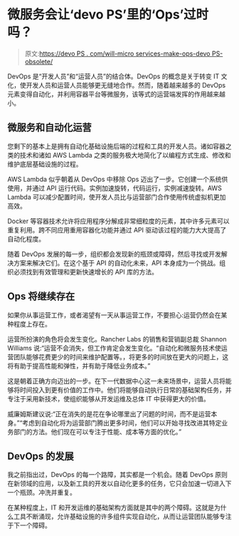 # 微服务会让‘devo PS’里的‘Ops’过时吗？

> 原文:[https://devo PS . com/will-micro services-make-ops-devo PS-obsolete/](https://devops.com/will-microservices-make-ops-devops-obsolete/)

DevOps 是“开发人员”和“运营人员”的结合体。DevOps 的概念是关于转变 IT 文化，使开发人员和运营人员能够更无缝地合作。然而，随着越来越多的 DevOps 元素变得自动化，并利用容器平台等微服务，该等式的运营端发挥的作用越来越小。

## 微服务和自动化运营

您剩下的基本上是拥有自动化基础设施后端的过程和工具的开发人员。诸如容器之类的技术和诸如 AWS Lambda 之类的服务极大地简化了以编程方式生成、修改和维护底层基础设施的过程。

AWS Lambda 似乎朝着从 DevOps 中移除 Ops 迈出了一步。它创建一个系统供使用，并通过 API 运行代码。实例加速旋转，代码运行，实例减速旋转。AWS Lambda 可以减少配置时间，使开发人员比与运营部门合作使用传统虚拟机更加高效。

Docker 等容器技术允许将应用程序分解成非常细粒度的元素，其中许多元素可以重复利用。跨不同应用重用容器化功能并通过 API 驱动该过程的能力大大提高了自动化程度。

随着 DevOps 发展的每一步，组织都会发现新的瓶颈或障碍，然后寻找或开发解决方案来解决它们。在这个基于 API 的自动化未来，API 本身成为一个挑战。组织必须找到有效管理和更新快速增长的 API 库的方法。

## Ops 将继续存在

如果你从事运营工作，或者渴望有一天从事运营工作，不要担心:运营仍然会在某种程度上存在。

运营所扮演的角色将会发生变化。Rancher Labs 的销售和营销副总裁 Shannon Williams 说:“运营不会消失，但工作肯定会发生变化。“自动化和微服务技术使运营团队能够花费更少的时间来维护配置等。，将更多的时间放在更大的问题上，这将有助于提高性能和弹性，并有助于降低业务成本。”

这是朝着正确方向迈出的一步。在下一代数据中心这一未来场景中，运营人员将能够将时间投入到更有价值的工作中。他们将能够自动执行日常的基础架构任务，并专注于采用新技术，使组织能够从开发运维及总体 IT 中获得更大的价值。

威廉姆斯建议说:“正在消失的是花在争论哪里出了问题的时间，而不是运营本身。”“考虑到自动化将为运营部门腾出更多时间，他们可以开始寻找改进其特定业务部门的方法。他们现在可以专注于性能、成本等方面的优化。”

## DevOps 的发展

我之前指出过，DevOps 的每一个路障，其实都是一个机会。随着 DevOps 原则在新领域的应用，以及新工具的开发以自动化更多的任务，它只会加速一切进入下一个瓶颈。冲洗并重复。

在某种程度上，IT 和开发运维的基础架构方面就是其中的两个障碍。这就是为什么工具不断涌现，允许基础设施的许多组件实现自动化，从而让运营团队能够专注于下一个障碍。